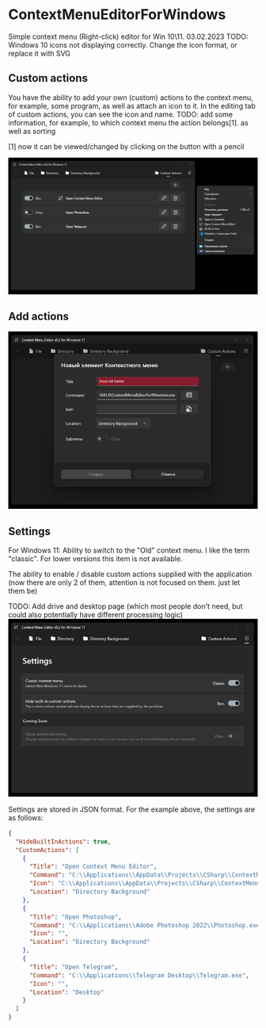 # ContextMenuEditorForWindows
Simple context menu (Right-click) editor for Win 10\11. 03.02.2023
TODO: Windows 10 icons not displaying correctly. Change the icon format, or replace it with SVG

## Custom actions
You have the ability to add your own (custom) actions to the context menu, for example, some program, as well as attach an icon to it.
In the editing tab of custom actions, you can see the icon and name. 
TODO: add some information, for example, to which context menu the action belongs[1]. as well as sorting

[1] now it can be viewed/changed by clicking on the button with a pencil

![Custom Actions Preview](https://github.com/fitumi0/ContextMenuEditorForWindows/blob/master/Screenshots/Custom%20Actions.png "Custom Actions Preview")

## Add actions

![Add action](https://github.com/fitumi0/ContextMenuEditorForWindows/blob/master/Screenshots/New%20Element.png)

## Settings
For Windows 11: Ability to switch to the "Old" context menu. I like the term "classic".
For lower versions this item is not available.

The ability to enable / disable custom actions supplied with the application (now there are only 2 of them, attention is not focused on them. just let them be)

TODO: Add drive and desktop page (which most people don't need, but could also potentially have different processing logic)
![Settings](https://github.com/fitumi0/ContextMenuEditorForWindows/blob/master/Screenshots/Settings.png "Settings")

Settings are stored in JSON format. For the example above, the settings are as follows:
```JSON
{
  "HideBuiltInActions": true,
  "CustomActions": [
    {
      "Title": "Open Context Menu Editor",
      "Command": "C:\\Applications\\AppData\\Projects\\CSharp\\ContextMenuEditorForWindowsLatest\\ContextMenuEditorForWindows\\bin\\x64\\Debug\\net6.0-windows10.0.19041.0\\ContextMenuEditorForWindows.exe",
      "Icon": "C:\\Applications\\AppData\\Projects\\CSharp\\ContextMenuEditorForWindowsLatest\\ContextMenuEditorForWindows\\Assets\\EditMenuW.ico",
      "Location": "Directory Background"
    },
    {
      "Title": "Open Photoshop",
      "Command": "C:\\Applications\\Adobe Photoshop 2022\\Photoshop.exe",
      "Icon": "",
      "Location": "Directory Background"
    },
    {
      "Title": "Open Telegram",
      "Command": "C:\\Applications\\Telegram Desktop\\Telegram.exe",
      "Icon": "",
      "Location": "Desktop"
    }
  ]
}
```


